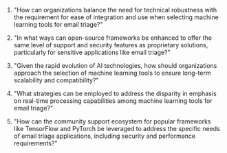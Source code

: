 1. "How can organizations balance the need for technical robustness with the requirement for ease of integration and use when selecting machine learning tools for email triage?"
   
2. "In what ways can open-source frameworks be enhanced to offer the same level of support and security features as proprietary solutions, particularly for sensitive applications like email triage?"

3. "Given the rapid evolution of AI technologies, how should organizations approach the selection of machine learning tools to ensure long-term scalability and compatibility?"

4. "What strategies can be employed to address the disparity in emphasis on real-time processing capabilities among machine learning tools for email triage?"

5. "How can the community support ecosystem for popular frameworks like TensorFlow and PyTorch be leveraged to address the specific needs of email triage applications, including security and performance requirements?"